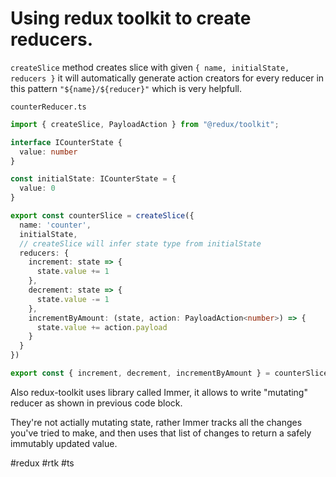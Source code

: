 # Using redux toolkit to create reducers.

`createSlice` method creates slice with given `{ name, initialState, reducers }` it will automatically generate action creators for every reducer in this pattern `"${name}/${reducer}"` which is very helpfull.

`counterReducer.ts`
```typescript 
import { createSlice, PayloadAction } from "@redux/toolkit";

interface ICounterState {
  value: number
}

const initialState: ICounterState = {
  value: 0
}

export const counterSlice = createSlice({
  name: 'counter',
  initialState,
  // createSlice will infer state type from initialState
  reducers: {
    increment: state => {
      state.value += 1
    },
    decrement: state => {
      state.value -= 1
    },
    incrementByAmount: (state, action: PayloadAction<number>) => {
      state.value += action.payload
    }
  }
})

export const { increment, decrement, incrementByAmount } = counterSlice.actions
```

Also redux-toolkit uses library called Immer, it allows to write "mutating" reducer as shown in previous code block.

They're not actially mutating state, rather Immer tracks all the changes you've tried to make, and then uses that list of changes to return a safely immutably updated value.

#redux #rtk #ts
